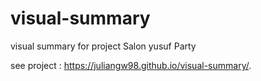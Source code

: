 # visual-summary
visual summary for project Salon yusuf Party

see project : https://juliangw98.github.io/visual-summary/.

